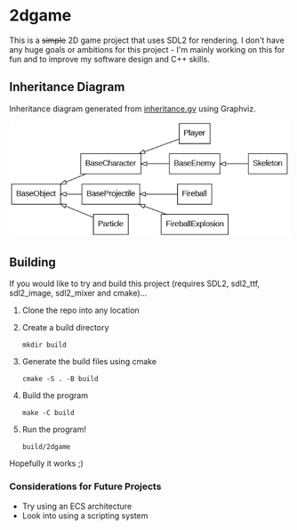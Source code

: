 # 2dgame

This is a ~~simple~~ 2D game project that uses SDL2 for rendering. I don't have any huge goals or ambitions for this project - I'm mainly working on this for fun and to improve my software design and C++ skills.

## Inheritance Diagram

Inheritance diagram generated from [inheritance.gv](inheritance.gv) using Graphviz.

![inheritance.gv.png](inheritance.gv.png)

## Building

If you would like to try and build this project (requires SDL2, sdl2_ttf, sdl2_image, sdl2_mixer and cmake)...

1. Clone the repo into any location

2. Create a build directory
    ```shell
    mkdir build
    ```

3. Generate the build files using cmake
    ```shell
    cmake -S . -B build
    ```

4. Build the program
    ```shell
    make -C build
    ```

5. Run the program!
    ```shell
    build/2dgame
    ```

Hopefully it works ;)

### Considerations for Future Projects

- Try using an ECS architecture
- Look into using a scripting system
